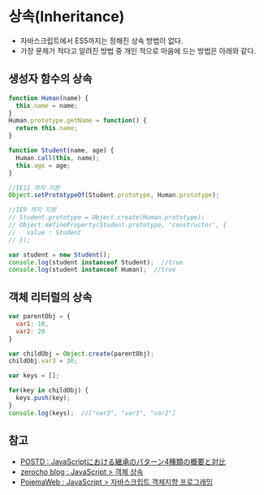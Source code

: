 # 상속(Inheritance)
- 자바스크립트에서 ES5까지는 정해진 상속 방법이 없다.
- 가장 문제가 적다고 알려진 방법 중 개인 적으로 마음에 드는 방법은 아래와 같다.

## 생성자 함수의 상속
```javascript
function Human(name) {
  this.name = name;
}
Human.prototype.getName = function() {
  return this.name;
}

function Student(name, age) {
  Human.call(this, name);
  this.age = age;
}

//IE11 까지 지원
Object.setPrototypeOf(Student.prototype, Human.prototype);

//IE9 까지 지원
// Student.prototype = Object.create(Human.prototype);
// Object.defineProperty(Student.prototype, 'constructor', {
//   value : Student
// });

var student = new Student();
console.log(student instanceof Student);  //true
console.log(student instanceof Human);  //true
```

## 객체 리터럴의 상속
```javascript
var parentObj = {
  var1: 10,
  var2: 20
}

var childObj = Object.create(parentObj);
childObj.var3 = 30;

var keys = [];

for(key in childObj) {
  keys.push(key);
}
console.log(keys);  //["var3", "var1", "var2"]
```


## 참고
- [POSTD : JavaScriptにおける継承のパターン4種類の概要と対比](https://postd.cc/javascript-inheritance-patterns/)
- [zerocho blog : JavaScript > 객체 상속](https://www.zerocho.com/category/JavaScript/post/573d812680f0b9102dc370b7)
- [PoiemaWeb : JavaScript > 자바스크립트 객체지향 프로그래밍](https://poiemaweb.com/js-object-oriented-programming)